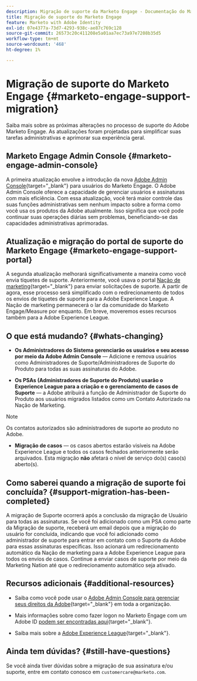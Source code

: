 ```yaml
---
description: Migração de suporte da Marketo Engage - Documentação do Marketo - Documentação do produto
title: Migração de suporte do Marketo Engage
feature: Marketo with Adobe Identity
exl-id: 07e4377a-73d7-4293-938c-ae87c769c128
source-git-commit: 26573c20c411208e5a01aa7ec73a97e7208b35d5
workflow-type: tm+mt
source-wordcount: '468'
ht-degree: 1%

---
```


# Migração de suporte do Marketo Engage {#marketo-engage-support-migration}

Saiba mais sobre as próximas alterações no processo de suporte do Adobe Marketo Engage. As atualizações foram projetadas para simplificar suas tarefas administrativas e aprimorar sua experiência geral.

## Marketo Engage Admin Console {#marketo-engage-admin-console}

A primeira atualização envolve a introdução da nova [Adobe Admin Console](https://helpx.adobe.com/br/enterprise/admin-guide.html){target="_blank"} para usuários do Marketo Engage. O Adobe Admin Console oferece a capacidade de gerenciar usuários e assinaturas com mais eficiência. Com essa atualização, você terá maior controle das suas funções administrativas sem nenhum impacto sobre a forma como você usa os produtos da Adobe atualmente. Isso significa que você pode continuar suas operações diárias sem problemas, beneficiando-se das capacidades administrativas aprimoradas.

## Atualização e migração do portal de suporte do Marketo Engage {#marketo-engage-support-portal}

A segunda atualização melhorará significativamente a maneira como você envia tíquetes de suporte. Anteriormente, você usava o portal [Nação de marketing](https://nation.marketo.com/){target="_blank"} para enviar solicitações de suporte. A partir de agora, esse processo será simplificado com o redirecionamento de todos os envios de tíquetes de suporte para a Adobe Experience League. A Nação de marketing permanecerá o lar da comunidade do Marketo Engage/Measure por enquanto. Em breve, moveremos esses recursos também para a Adobe Experience League.

## O que está mudando? {#whats-changing}

* **Os Administradores do Sistema gerenciarão os usuários e seu acesso por meio da Adobe Admin Console** — Adicione e remova usuários como Administradores de Suporte/Administradores de Suporte do Produto para todas as suas assinaturas do Adobe.

* **Os PSAs (Administradores de Suporte do Produto) usarão o Experience League para a criação e o gerenciamento de casos de Suporte** — a Adobe atribuirá a função de Administrador de Suporte do Produto aos usuários migrados listados como um Contato Autorizado na Nação de Marketing.

>[!NOTE]
>
>Os contatos autorizados são administradores de suporte ao produto no Adobe.

* **Migração de casos** — os casos abertos estarão visíveis na Adobe Experience League e todos os casos fechados anteriormente serão arquivados. Esta migração **não** afetará o nível de serviço do(s) caso(s) aberto(s).

## Como saberei quando a migração de suporte foi concluída? {#support-migration-has-been-completed}

A migração de Suporte ocorrerá após a conclusão da migração de Usuário para todas as assinaturas. Se você foi adicionado como um PSA como parte da Migração de suporte, receberá um email depois que a migração do usuário for concluída, indicando que você foi adicionado como administrador de suporte para entrar em contato com o Suporte da Adobe para essas assinaturas específicas. Isso acionará um redirecionamento automático da Nação de marketing para a Adobe Experience League para todos os envios de casos. Continue a enviar casos de suporte por meio da Marketing Nation até que o redirecionamento automático seja ativado.

## Recursos adicionais {#additional-resources}

* Saiba como você pode usar o [Adobe Admin Console para gerenciar seus direitos da Adobe](https://helpx.adobe.com/br/enterprise/using/admin-roles.html){target="_blank"} em toda a organização.

* Mais informações sobre como fazer logon no Marketo Engage com um Adobe ID [podem ser encontradas aqui](/help/marketo/product-docs/administration/marketo-with-adobe-identity/user-sign-in-with-adobe-id.md){target="_blank"}.

* Saiba mais sobre a [Adobe Experience League](https://experienceleague.adobe.com/pt-br?lang=pt-BR){target="_blank"}.

## Ainda tem dúvidas? {#still-have-questions}

Se você ainda tiver dúvidas sobre a migração de sua assinatura e/ou suporte, entre em contato conosco em `customercare@marketo.com`.
